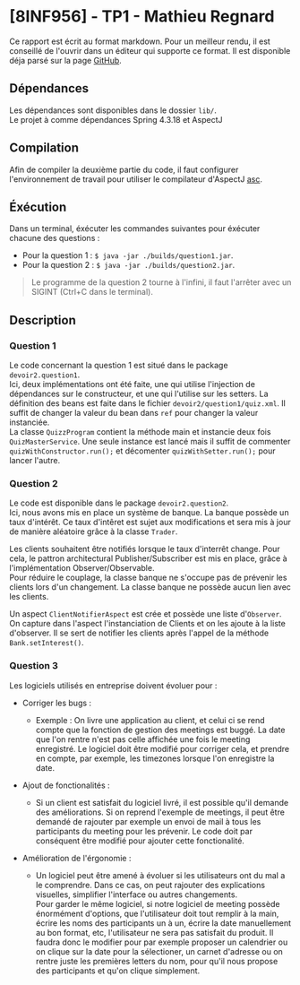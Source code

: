# [8INF956] - TP1 - Mathieu Regnard

Ce rapport est écrit au format markdown. Pour un meilleur rendu, il est conseillé de l'ouvrir dans un éditeur
qui supporte ce format. Il est disponible déja parsé sur la page [GitHub](https://github.com/irindul/aspect-oriented-programming).

## Dépendances 
Les dépendances sont disponibles dans le dossier `lib/`.  
Le projet à comme dépendances Spring 4.3.18 et AspectJ 

## Compilation

Afin de compiler la deuxième partie du code, il faut configurer l'environnement de travail 
pour utiliser le compilateur d'AspectJ [asc](https://www.eclipse.org/downloads/download.php?file=/tools/aspectj/dev/aspectj-DEVELOPMENT-20180312080830.jar).

## Éxécution
Dans un terminal, éxécuter les commandes suivantes pour éxécuter chacune des questions :   
- Pour la question 1 : `$ java -jar ./builds/question1.jar`.
- Pour la question 2 : `$ java -jar ./builds/question2.jar`.

> Le programme de la question 2 tourne à l'infini, il faut l'arrêter avec un SIGINT (Ctrl+C dans le terminal).


## Description 

### Question 1 

Le code concernant la question 1 est situé dans le package `devoir2.question1`.   
Ici, deux implémentations ont été faite, une qui utilise l'injection de dépendances 
sur le constructeur, et une qui l'utilise sur les setters. 
La définition des beans est faite dans le fichier `devoir2/question1/quiz.xml`. Il suffit de changer la valeur du bean dans 
`ref` pour changer la valeur instanciée.  
La classe `QuizzProgram` contient la méthode main et instancie deux fois `QuizMasterService`.
Une seule instance est lancé mais il suffit de commenter 
`quizWithConstructor.run();` et décomenter `quizWithSetter.run();` pour lancer l'autre. 
 

### Question 2

Le code est disponible dans le package `devoir2.question2`.  
Ici, nous avons mis en place un système de banque. La banque possède un taux d'intérêt. 
Ce taux d'intêret est sujet aux modifications et sera mis à jour de manière aléatoire grâce à la classe `Trader`.

Les clients souhaitent être notifiés lorsque le taux d'interrêt change. 
Pour cela, le pattron architectural Publisher/Subscriber est mis en place, grâce à l'implémentation 
Observer/Observable.   
Pour réduire le couplage, la classe banque ne s'occupe pas de prévenir les clients lors d'un changement. 
La classe banque ne possède aucun lien avec les clients. 

Un aspect `ClientNotifierAspect` est crée et possède une liste d'`Observer`. On capture dans l'aspect l'instanciation 
de Clients et on les ajoute à la liste d'observer.
Il se sert de notifier les clients après l'appel de la méthode `Bank.setInterest()`.

### Question 3

Les logiciels utilisés en entreprise doivent évoluer pour : 
- Corriger les bugs : 
  - Exemple : On livre une application au client, et celui ci se rend compte que la fonction de gestion des 
   meetings est buggé. La date que l'on rentre n'est pas celle affichée une fois le meeting enregistré.
   Le logiciel doit être modifié pour corriger cela, et prendre en compte, par exemple, les timezones lorsque l'on 
   enregistre la date. 
   
- Ajout de fonctionalités : 
  - Si un client est satisfait du logiciel livré, il est possible qu'il demande des améliorations. Si on reprend l'exemple de meetings, 
 il peut être demandé de rajouter par exemple un envoi de mail à tous les participants du meeting pour 
 les prévenir. 
 Le code doit par conséquent être modifié pour ajouter cette fonctionalité. 
 
 - Amélioration de l'érgonomie : 
    - Un logiciel peut être amené à évoluer si les utilisateurs ont du mal a le comprendre. Dans ce cas, on peut rajouter 
    des explications visuelles, simplifier l'interface ou autres changements.   
    Pour garder le même logiciel, si notre logiciel de meeting possède énormément d'options, que l'utilisateur doit 
    tout remplir à la main, écrire les noms des participants un à un, écrire la date manuellement au bon format, etc, l'utilisateur 
    ne sera pas satisfait du produit. Il faudra donc le modifier pour par exemple proposer 
    un calendrier ou on clique sur la date pour la sélectioner, un carnet d'adresse ou on rentre juste les premières letters du nom, pour qu'il nous propose
    des participants et qu'on clique simplement. 